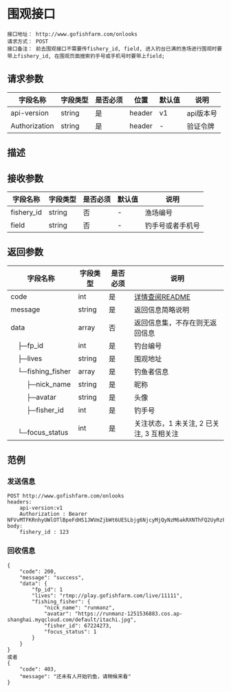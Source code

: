 # 围观接口
```
接口地址： http://www.gofishfarm.com/onlooks
请求方式： POST
接口备注： 前去围观接口不需要传fishery_id, field, 进入钓台已满的渔场进行围观时要带上fishery_id, 在围观页面搜索钓手号或手机号时要带上field;
```
## 请求参数

| 字段名称 | 字段类型 | 是否必须 | 位置 | 默认值 | 说明 |
|    -    |    -    |    -    |  -   |   -   |  -   |
| api-version | string | 是 | header | v1 | api版本号 |
| Authorization | string | 是 | header | - | 验证令牌 |

## 描述

## 接收参数

| 字段名称 | 字段类型 | 是否必须 | 默认值 | 说明 |
|    -    |    -    |    -    |    -   |  -   |
| fishery_id | string | 否 | - | 渔场编号 |
| field | string | 否 | - | 钓手号或者手机号 |

## 返回参数

| 字段名称 | 字段类型 | 是否必须 | 说明 |
|    -    |    -    |    -    |   -   |
| code | int | 是 | [详情查阅README](https://github.com/waitforu/docs/blob/master/README.md#%E9%83%A8%E5%88%86%E8%BF%94%E5%9B%9E%E4%BF%A1%E6%81%AFcode%E8%A1%A8) |
| message | string | 是 | 返回信息简略说明 |
| data | array | 否 | 返回信息集，不存在则无返回信息 |
|　├─fp_id | int | 是 | 钓台编号 |
|　├─lives | string | 是 | 围观地址 |
|　└─fishing_fisher | array | 是 | 钓鱼者信息 |
|　　 ├─nick_name | string | 是 | 昵称 |
|　 　├─avatar | string | 是 | 头像 |
|　 　├─fisher_id | int | 是 | 钓手号 |
|　 　└─focus_status | int | 是 | 关注状态，1 未关注, 2 已关注, 3 互相关注 |

## 范例

### 发送信息

```
POST http://www.gofishfarm.com/onlooks
headers:
	api-version:v1
	Authorization : Bearer NFVvMTFKRnhyUWlOTlBpeFdHS1JWVmZjbWt6UE5Lbjg6NjcyMjQyNzM6akRXNThFQ2UyRzFyM1FSRlpxZDcwVTg0Njd6aU40b2M=
body:
	fishery_id : 123

```

### 回收信息

```
{
    "code": 200,
    "message": "success",
    "data": {
        "fp_id": 1
        "lives": "rtmp://play.gofishfarm.com/live/11111",
        "fishing_fisher": {
            "nick_name": "runmanz",
            "avatar": "https://runmanz-1251536883.cos.ap-shanghai.myqcloud.com/default/itachi.jpg",
            "fisher_id": 67224273,
            "focus_status": 1
        }
    }
}
或者
{
    "code": 403,
    "message": "还未有人开始钓鱼，请稍候来看"
}
```